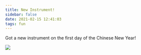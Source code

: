 ```yaml
---
title: New Instrument!
sidebar: false
date: 2021-02-15 12:41:03
tags: fun
---
```


Got a new instrument on the first day of the Chinese New Year!

<!--more-->

<img style="background:none; border:none; box-shadow:none;" src="xiao.jpeg"/>